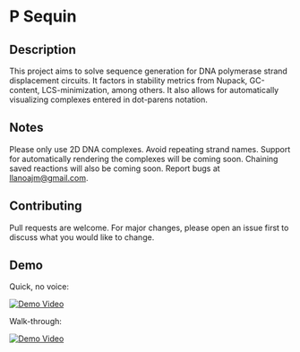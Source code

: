 # P Sequin

## Description

This project aims to solve sequence generation for DNA polymerase strand displacement circuits. It factors in stability metrics from Nupack, GC-content, LCS-minimization, among others. It also allows for automatically visualizing complexes entered in dot-parens notation.


## Notes

Please only use 2D DNA complexes. Avoid repeating strand names. Support for automatically rendering the complexes will be coming soon. Chaining saved reactions will also be coming soon. Report bugs at llanoajm@gmail.com.

## Contributing

Pull requests are welcome. For major changes, please open an issue first to discuss what you would like to change.

## Demo

Quick, no voice:

[![Demo Video](https://img.youtube.com/vi/YOUTUBE_VIDEO_ID_HERE/0.jpg)](https://youtu.be/S-hUrU09LUw)

Walk-through:

[![Demo Video](https://img.youtube.com/vi/YOUTUBE_VIDEO_ID_HERE/0.jpg)](https://youtu.be/S-hUrU09LUw)
